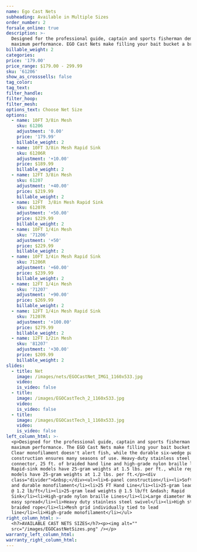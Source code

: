 ```yaml
---
name: Ego Cast Nets
subheading: Available in Multiple Sizes
order_number: 2
forsale_online: true
description: >-
  Designed for the professional guide, captain and sports fisherman demanding
  maximum performance. EGO Cast Nets make filling your bait bucket a breeze.
billable_weight: 2
categories:
price: '179.00'
price_range: $179.00 - 299.99
sku: '61206'
show_as_crosssells: false
tag_color:
tag_text:
filter_handle:
filter_hoop:
filter_mesh:
options_text: Choose Net Size
options:
  - name: 10FT 3/8in Mesh
    sku: 61206
    adjustment: '0.00'
    price: '179.99'
    billable_weight: 2
  - name: 10FT 3/8in Mesh Rapid Sink
    sku: 61206R
    adjustment: '+10.00'
    price: $189.99
    billable_weight: 2
  - name: 12FT 3/8in Mesh
    sku: 61207
    adjustment: '+40.00'
    price: $219.99
    billable_weight: 2
  - name: 12FT  3/8in Mesh Rapid Sink
    sku: 61207R
    adjustment: '+50.00'
    price: $229.99
    billable_weight: 2
  - name: 10FT 1/4in Mesh
    sku: '71206'
    adjustment: '+50'
    price: $229.99
    billable_weight: 2
  - name: 10FT 1/4in Mesh Rapid Sink
    sku: 71206R
    adjustment: '+60.00'
    price: $239.99
    billable_weight: 2
  - name: 12FT 1/4in Mesh
    sku: '71207'
    adjustment: '+90.00'
    price: $269.99
    billable_weight: 2
  - name: 12FT 1/4in Mesh Rapid Sink
    sku: 71207R
    adjustment: '+100.00'
    price: $279.99
    billable_weight: 2
  - name: 12FT 1/2in Mesh
    sku: '81207'
    adjustment: '+30.00'
    price: $209.99
    billable_weight: 2
slides:
  - title: Net
    image: /images/nets/EGOCastNet_IMG1_1160x533.jpg
    video:
    is_video: false
  - title:
    image: /images/EGOCastTech_2_1160x533.jpg
    video:
    is_video: false
  - title:
    image: /images/EGOCastTech_1_1160x533.jpg
    video:
    is_video: false
left_column_html: >-
  <p>Designed for the professional guide, captain and sports fisherman demanding
  maximum performance. The EGO Cast Nets make filling your bait bucket a breeze.
  Clear monofilament doesn't alert fish, while the durable six-wedge panel
  construction ensures many seasons of use. Heavy-duty stainless steel swivel
  connector, 25 ft. of braided hand line and high-grade nylon braille lines.
  Rapid-sink models have 25-gram weights at 1.5 lbs. per ft., while regular
  models have 25-gram weights at 1.2 lbs. per ft.</p><div
  class="divider">&nbsp;</div><ul><li>6-panel construction</li><li>Soft, clear
  and durable monofilament</li><li>25 FT Hand Line</li><li>25-gram lead weights
  @ 1.2 lb/ft</li><li>25-gram lead weights @ 1.5 lb/ft &ndash; Rapid
  Sink</li><li>High-grade nylon braille Lines</li><li>Large diameter Horn for
  easy spread</li><li>Heavy duty stainless steel swivel</li><li>High strength
  braided rope</li><li>Mesh grid individually tied to lead
  line</li><li>High-grade monofilament</li></ul>
right_column_html: >-
  <h7>AVAILABLE CAST NETS SIZES</h7><p><img alt=""
  src="/images/EGOCastNetSizes.png" /></p>
warranty_left_column_html:
warranty_right_column_html:
---
```


